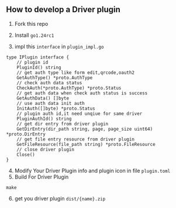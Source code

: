 
## How to develop a Driver plugin
1. Fork this repo
2. Install `go1.24rc1`

3. impl this `interface` in `plugin_impl.go`
```
type IPlugin interface {
	// plugin id
	PluginId() string
	// get auth type like form edit,qrcode,oauth2
	GetAuthType() *proto.AuthType
	// check auth data status
	CheckAuth(*proto.AuthType) *proto.Status
	// get auth data when check auth status is success
	GetAuthData() []byte
	// use auth data init auth
	InitAuth([]byte) *proto.Status
	// plugin auth id,it need unqiue for same driver
	PluginAuthId() string
	// get dir entry from driver plugin
	GetDirEntry(dir_path string, page, page_size uint64) *proto.DirEntry
	// get file entry resource from driver plugin
	GetFileResource(file_path string) *proto.FileResource
	// close driver plugin
	Close()
}
```
4. Modify Your Driver Plugin info and plugin icon in file `plugin.toml`
5. Build For Driver Plugin
```
make
```
6. get you driver plugin `dist/{name}.zip`

